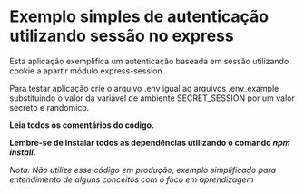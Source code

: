 # Exemplo simples de autenticação utilizando sessão no express

Esta aplicação exemplifica um autenticação baseada em sessão utilizando cookie a apartir módulo express-session.

Para testar aplicação crie o arquivo .env igual ao arquivos .env_example substituindo o valor da variável de ambiente SECRET_SESSION por um valor secreto e randomico.

**Leia todos os comentários do código.**

**Lembre-se de instalar todos as dependências utilizando o comando *npm install*.**

_Nota: Não utilize esse código em produção, exemplo simplificado para entendimento de alguns conceitos com o foco em aprendizagem_